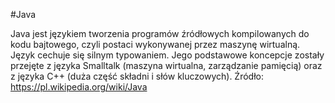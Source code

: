 #Java

Java jest językiem tworzenia programów źródłowych kompilowanych do kodu bajtowego, czyli postaci wykonywanej przez maszynę wirtualną. Język cechuje się silnym typowaniem. Jego podstawowe koncepcje zostały przejęte z języka Smalltalk (maszyna wirtualna, zarządzanie pamięcią) oraz z języka C++ (duża część składni i słów kluczowych).
Źródło: https://pl.wikipedia.org/wiki/Java